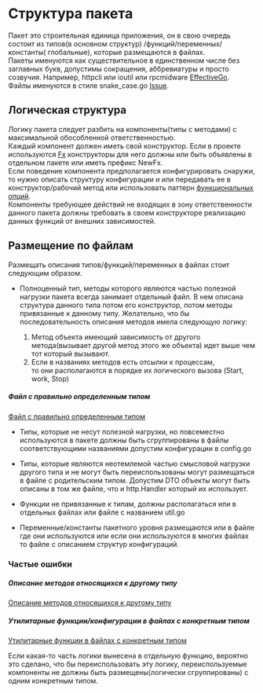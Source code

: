 # Структура пакета

Пакет это строительная единица приложения, он в свою очередь состоит из типов(в основном структур)
/функций/переменных/константы(
глобальные), которые размещаются в файлах.  
Пакеты именуются как существительное в единственном числе без заглавных букв, допустимы сокращения, аббревиатуры и
просто созвучия. Например, httpcli или ioutil или rpcmidware [EffectiveGo](https://go.dev/blog/package-names).    
Файлы именуются в стиле snake_case.go [Issue](https://github.com/golang/go/issues/36060).

## Логическая структура

Логику пакета следует разбить на компоненты(типы с методами) с максимальной обособленной ответственностью.  
Каждый компонент должен иметь свой конструктор. Если в проекте используются [Fx](https://github.com/uber-go/fx)
конструкторы для него должны или быть объявлены в отдельном пакете или иметь префикс NewFx.  
Если поведение компонента предполагается конфигурировать снаружи, то нужно описать структуру конфигурации и или
передавать ее в конструктор/рабочий метод или использовать
паттерн [функциональных опций](https://github.com/uber-go/guide/blob/master/style.md#functional-options).    
Компоненты требующее действий не входящих в зону ответственности данного пакета должны требовать в своем конструкторе
реализацию данных функций от внешних зависимостей.

## Размещение по файлам

Размещать описания типов/функций/переменных в файлах стоит следующим образом.

- Полноценный тип, методы которого являются частью полезной нагрузки пакета всегда занимает отдельный файл. В нем
  описана структура данного типа потом его конструктор, потом методы привязанные к данному типу. Желательно, что бы
  последовательность описания методов имела следующую логику:

    1. Метод объекта имеющий зависимость от другого метода(вызывает другой метод этого же объекта)
       идет выше чем тот который вызывают.
    2. Если в названиях методов есть отсылки к процессам,  
       то они располагаются в порядке их логического вызова (Start, work, Stop)

##### Файл с правильно определенным типом

[Файл с правильно определенным типом](../../example/pack/worker.go)

- Типы, которые не несут полезной нагрузки, но повсеместно используются в пакете должны быть сгруппированы в файлы
  соответствующими названиями допустим конфигурации в config.go

- Типы, которые являются неотемлемой частью смысловой нагрузки другого типа и не могут быть переиспользованы могут
  размещаться в файле с родительским типом. Допустим DTO объекты могут быть описаны в том же файле, что и http.Handler
  который их использует.

- Функции не привязанные к типам, должны располагаться или в отдельных файлах или файле с названием util.go

- Переменные/константы пакетного уровня размещаются или в файле где они используются или если они используются в многих
  файлах то файле с описанием структур конфигураций.

### Частые ошибки

##### Описание методов относящихся к другому типу

[Описание методов относящихся к другому типу](../../example/pack/item1.go)

##### Утилитарные функции/конфигурации в файлах с конкретным типом

[Утилитарные функции в файлах с конкретным типом](../../example/pack/item2.go)

Если какая-то часть логики вынесена в отдельную функцию, вероятно это сделано, что бы переиспользовать эту логику,
переиспользуемые компоненты не должны быть размещены(логически сгруппированы) с одним конкретным типом.




